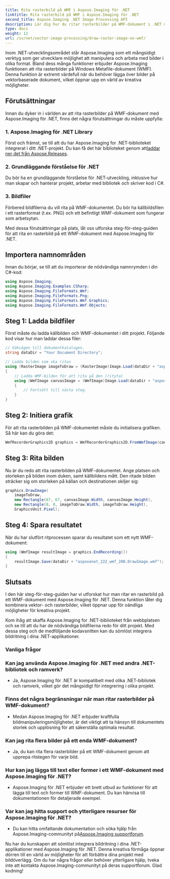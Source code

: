 ```yaml
---
title: Rita rasterbild på WMF i Aspose.Imaging för .NET
linktitle: Rita rasterbild på WMF i Aspose.Imaging för .NET
second_title: Aspose.Imaging .NET Image Processing API
description: Lär dig hur du ritar rasterbilder på WMF-dokument i .NET med Aspose.Imaging. Förbättra dina .NET-projekt med kreativa bildöverlägg.
type: docs
weight: 12
url: /sv/net/vector-image-processing/draw-raster-image-on-wmf/
---
```


Inom .NET-utvecklingsområdet står Aspose.Imaging som ett mångsidigt verktyg som ger utvecklare möjlighet att manipulera och arbeta med bilder i olika format. Bland dess många funktioner erbjuder Aspose.Imaging funktionen att rita rasterbilder på Windows Metafile-dokument (WMF). Denna funktion är extremt värdefull när du behöver lägga över bilder på vektorbaserade dokument, vilket öppnar upp en värld av kreativa möjligheter.

## Förutsättningar

Innan du dyker in i världen av att rita rasterbilder på WMF-dokument med Aspose.Imaging för .NET, finns det några förutsättningar du måste uppfylla:

### 1. Aspose.Imaging för .NET Library

 Först och främst, se till att du har Aspose.Imaging for .NET-biblioteket integrerat i ditt .NET-projekt. Du kan få det här biblioteket genom att[laddar ner det från Aspose.Releases](https://releases.aspose.com/imaging/net/).

### 2. Grundläggande förståelse för .NET

Du bör ha en grundläggande förståelse för .NET-utveckling, inklusive hur man skapar och hanterar projekt, arbetar med bibliotek och skriver kod i C#.

### 3. Bildfiler

Förbered bildfilerna du vill rita på WMF-dokumentet. Du bör ha källbildsfilen i ett rasterformat (t.ex. PNG) och ett befintligt WMF-dokument som fungerar som arbetsytan.

Med dessa förutsättningar på plats, låt oss utforska steg-för-steg-guiden för att rita en rasterbild på ett WMF-dokument med Aspose.Imaging för .NET.

## Importera namnområden

Innan du börjar, se till att du importerar de nödvändiga namnrymden i din C#-kod:

```csharp
using Aspose.Imaging;
using Aspose.Imaging.Examples.CSharp;
using Aspose.Imaging.FileFormats.Wmf;
using Aspose.Imaging.FileFormats.Png;
using Aspose.Imaging.FileFormats.Wmf.Graphics;
using Aspose.Imaging.FileFormats.Wmf.Objects;
```

## Steg 1: Ladda bildfiler

Först måste du ladda källbilden och WMF-dokumentet i ditt projekt. Följande kod visar hur man laddar dessa filer:

```csharp
// Sökvägen till dokumentkatalogen.
string dataDir = "Your Document Directory";

// Ladda bilden som ska ritas
using (RasterImage imageToDraw = (RasterImage)Image.Load(dataDir + "asposenet_220_src01.png"))
{
    // Ladda WMF-bilden för att rita på den (rityta)
    using (WmfImage canvasImage = (WmfImage)Image.Load(dataDir + "asposenet_222_wmf_200.wmf"))
    {
        // Fortsätt till nästa steg.
    }
}
```

## Steg 2: Initiera grafik

För att rita rasterbilden på WMF-dokumentet måste du initialisera grafiken. Så här kan du göra det:

```csharp
WmfRecorderGraphics2D graphics = WmfRecorderGraphics2D.FromWmfImage(canvasImage);
```

## Steg 3: Rita bilden

Nu är du redo att rita rasterbilden på WMF-dokumentet. Ange platsen och storleken på bilden inom duken, samt källbildens mått. Den ritade bilden sträcker sig om storleken på källan och destinationen skiljer sig:

```csharp
graphics.DrawImage(
    imageToDraw,
    new Rectangle(67, 67, canvasImage.Width, canvasImage.Height),
    new Rectangle(0, 0, imageToDraw.Width, imageToDraw.Height),
    GraphicsUnit.Pixel);
```

## Steg 4: Spara resultatet

När du har slutfört ritprocessen sparar du resultatet som ett nytt WMF-dokument:

```csharp
using (WmfImage resultImage = graphics.EndRecording())
{
    resultImage.Save(dataDir + "asposenet_222_wmf_200.DrawImage.wmf");
}
```

## Slutsats

I den här steg-för-steg-guiden har vi utforskat hur man ritar en rasterbild på ett WMF-dokument med Aspose.Imaging för .NET. Denna funktion låter dig kombinera vektor- och rasterbilder, vilket öppnar upp för oändliga möjligheter för kreativa projekt.

Kom ihåg att skaffa Aspose.Imaging for .NET-biblioteket från webbplatsen och se till att du har de nödvändiga bildfilerna redo för ditt projekt. Med dessa steg och de medföljande kodavsnitten kan du sömlöst integrera bildritning i dina .NET-applikationer.

### Vanliga frågor

### Kan jag använda Aspose.Imaging för .NET med andra .NET-bibliotek och ramverk?
   - Ja, Aspose.Imaging för .NET är kompatibelt med olika .NET-bibliotek och ramverk, vilket gör det mångsidigt för integrering i olika projekt.

### Finns det några begränsningar när man ritar rasterbilder på WMF-dokument?
   - Medan Aspose.Imaging för .NET erbjuder kraftfulla bildmanipuleringsmöjligheter, är det viktigt att ta hänsyn till dokumentets storlek och upplösning för att säkerställa optimala resultat.

### Kan jag rita flera bilder på ett enda WMF-dokument?
   - Ja, du kan rita flera rasterbilder på ett WMF-dokument genom att upprepa ritstegen för varje bild.

### Hur kan jag lägga till text eller former i ett WMF-dokument med Aspose.Imaging för .NET?
   - Aspose.Imaging för .NET erbjuder ett brett utbud av funktioner för att lägga till text och former till WMF-dokument. Du kan hänvisa till dokumentationen för detaljerade exempel.

### Var kan jag hitta support och ytterligare resurser för Aspose.Imaging för .NET?
   -  Du kan hitta omfattande dokumentation och söka hjälp från Aspose.Imaging-communityt på[Aspose.Imaging supportforum](https://forum.aspose.com/).


Nu har du kunskapen att sömlöst integrera bildritning i dina .NET-applikationer med Aspose.Imaging för .NET. Denna kreativa förmåga öppnar dörren till en värld av möjligheter för att förbättra dina projekt med bildöverlägg. Om du har några frågor eller behöver ytterligare hjälp, tveka inte att kontakta Aspose.Imaging-communityt på deras supportforum. Glad kodning!
